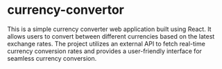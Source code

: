 # currency-convertor
This is a simple currency converter web application built using React. It allows users to convert between different currencies based on the latest exchange rates. The project utilizes an external API to fetch real-time currency conversion rates and provides a user-friendly interface for seamless currency conversion.

